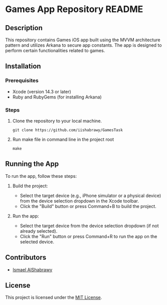 # Games App Repository README

## Description
This repository contains Games iOS app built using the MVVM architecture pattern and utilizes Arkana to secure app constants. The app is designed to perform certain functionalities related to games.

## Installation

### Prerequisites
- Xcode (version 14.3 or later)
- Ruby and RubyGems (for installing Arkana)

### Steps
1. Clone the repository to your local machine.
   ```
   git clone https://github.com/iishabrawy/GamesTask
   ```

2. Run make file in command line in the project root
   ```
   make
   ```

## Running the App

To run the app, follow these steps:

1. Build the project:
   - Select the target device (e.g., iPhone simulator or a physical device) from the device selection dropdown in the Xcode toolbar.
   - Click the "Build" button or press Command+B to build the project.

2. Run the app:
   - Select the target device from the device selection dropdown (if not already selected).
   - Click the "Run" button or press Command+R to run the app on the selected device.

## Contributors

- [Ismael AlShabrawy](https://github.com/iishabrawy)

## License

This project is licensed under the [MIT License](LICENSE).
